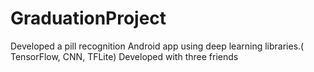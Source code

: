 # GraduationProject
Developed a pill recognition Android app using deep learning libraries.( TensorFlow, CNN, TFLite)
Developed with three friends
